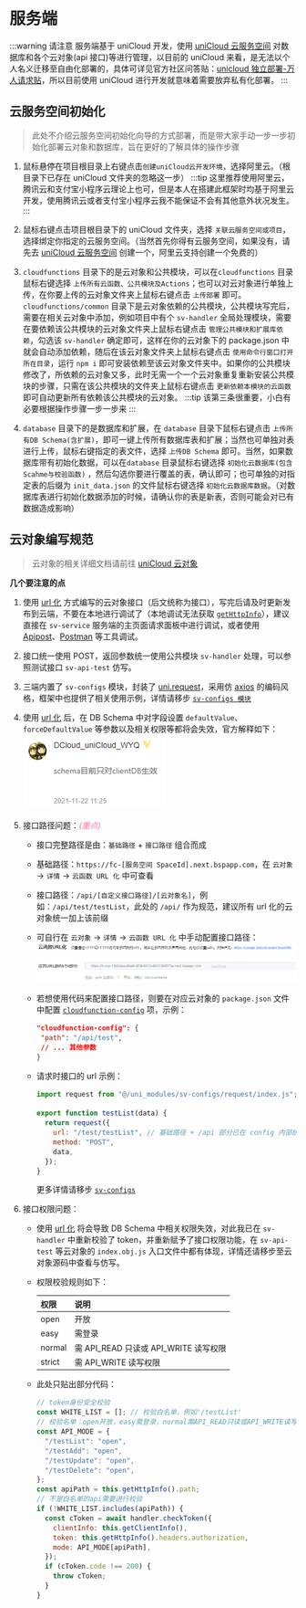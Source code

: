 # 服务端

:::warning 请注意
服务端基于 uniCloud 开发，使用 [uniCloud 云服务空间](https://unicloud.dcloud.net.cn) 对数据库和各个云对象(api 接口)等进行管理，以目前的 uniCloud 来看，是无法以个人名义迁移至自由化部署的，具体可详见官方社区问答贴：[unicloud 独立部署-万人请求贴](https://ask.dcloud.net.cn/question/156685)，所以目前使用 uniCloud 进行开发就意味着需要放弃私有化部署。
:::

## 云服务空间初始化

> 此处不介绍云服务空间初始化向导的方式部署，而是带大家手动一步一步初始化部署云对象和数据库，旨在更好的了解具体的操作步骤

1. 鼠标悬停在项目根目录上右键点击`创建uniCloud云开发环境`，选择阿里云。（根目录下已存在 uniCloud 文件夹的忽略这一步）
   :::tip
   这里推荐使用阿里云，腾讯云和支付宝小程序云理论上也可，但是本人在搭建此框架时均基于阿里云开发，使用腾讯云或者支付宝小程序云我不能保证不会有其他意外状况发生。
   :::

2. 鼠标右键点击项目根目录下的 uniCloud 文件夹，选择 `关联云服务空间或项目`，选择绑定你指定的云服务空间。（当然首先你得有云服务空间，如果没有，请先去 [uniCloud 云服务空间](https://unicloud.dcloud.net.cn) 创建一个，阿里云支持创建一个免费的）

3. `cloudfunctions` 目录下的是云对象和公共模块，可以在`cloudfunctions` 目录鼠标右键选择 `上传所有云函数、公共模块及Actions`；也可以对云对象进行单独上传，在你要上传的云对象文件夹上鼠标右键点击 `上传部署` 即可。 `cloudfunctions/common` 目录下是云对象依赖的公共模块，公共模块写完后，需要在相关云对象中添加，例如项目中有个 `sv-handler` 全局处理模块，需要在要依赖该公共模块的云对象文件夹上鼠标右键点击 `管理公共模块和扩展库依赖`，勾选该 `sv-handler` 确定即可，这样在你的云对象下的 package.json 中就会自动添加依赖，随后在该云对象文件夹上鼠标右键点击 `使用命令行窗口打开所在目录`，运行 `npm i` 即可安装依赖至该云对象文件夹中。如果你的公共模块修改了，所依赖的云对象又多，此时无需一个一个云对象重复重新安装公共模块的步骤，只需在该公共模块的文件夹上鼠标右键点击 `更新依赖本模块的云函数` 即可自动更新所有依赖该公共模块的云对象。
   :::tip
   该第三条很重要，小白有必要根据操作步骤一步一步来
   :::

4. `database` 目录下的是数据库和扩展，在 `database` 目录下鼠标右键点击 `上传所有DB Schema(含扩展)`，即可一键上传所有数据库表和扩展；当然也可单独对表进行上传，鼠标右键指定的表文件，选择 `上传DB Schema` 即可。当然，如果数据库带有初始化数据，可以在`database` 目录鼠标右键选择 `初始化云数据库(包含Scahme与校验函数)` ，然后勾选你要进行覆盖的表，确认即可；也可单独的对指定表的后缀为 `init_data.json` 的文件鼠标右键选择 `初始化云数据库数据`。（对数据库表进行初始化数据添加的时候，请确认你的表是新表，否则可能会对已有数据造成影响）

## 云对象编写规范

> 云对象的相关详细文档请前往 [uniCloud 云对象](https://doc.dcloud.net.cn/uniCloud/cloud-obj.html)

**几个要注意的点**

1. 使用 [url 化](https://doc.dcloud.net.cn/uniCloud/http.html#cloudobject) 方式编写的云对象接口（后文统称为接口），写完后请及时更新发布到云端，不要在本地进行调试了（本地调试无法获取 [`getHttpInfo`](https://doc.dcloud.net.cn/uniCloud/cloud-obj.html#get-http-info)），建议直接在 `sv-service` 服务端的主页面请求面板中进行调试，或者使用 [Apipost](https://www.apipost.cn)、[Postman](https://www.postman.com) 等工具调试。

2. 接口统一使用 POST，返回参数统一使用公共模块 `sv-handler` 处理，可以参照测试接口 `sv-api-test` 仿写。

3. 三端内置了 `sv-configs` 模块，封装了 [uni.request](https://uniapp.dcloud.net.cn/api/request/request.html#request)，采用仿 [axios](https://www.axios-http.cn) 的编码风格，框架中也提供了相关使用示例，详情请移步 [`sv-configs 模块`](/src/plugins/sv-configs/sv-configs.md)

4. 使用 [url 化](https://doc.dcloud.net.cn/uniCloud/http.html#cloudobject) 后，在 DB Schema 中对字段设置 `defaultValue`、`forceDefaultValue` 等参数以及相关权限等都将会失效，官方解释如下：![alt text](image.png)

5. 接口路径问题：<i style="color: #FB7299;">(重点)</i>

   - 接口完整路径是由：`基础路径` + `接口路径` 组合而成
   - 基础路径：`https://fc-[服务空间 SpaceId].next.bspapp.com`，在 `云对象` -> `详情` -> `云函数 URL 化` 中可查看
   - 接口路径：`/api/[自定义接口路径]/[云对象名]`，例如：`/api/test/testList`，此处的 `/api/` 作为规范，建议所有 url 化的云对象统一加上该前缀
   - 可自行在 `云对象` -> `详情` -> `云函数 URL 化` 中手动配置接口路径：![alt text](image-1.png)
   - 若想使用代码来配置接口路径，则要在对应云对象的 `package.json` 文件中配置 [`cloudfunction-config`](https://doc.dcloud.net.cn/uniCloud/cf-functions.html#cloudfunction-config) 项，示例：

     ```json
     "cloudfunction-config": {
      "path": "/api/test",
      // ... 其他参数
     }
     ```

   - 请求时接口的 url 示例：

     ```javascript
     import request from "@/uni_modules/sv-configs/request/index.js";

     export function testList(data) {
       return request({
         url: "/test/testList", // 基础路径 + /api 部分已在 config 内部统一配置，此处可省略；此处 /test 前的斜杠 / 也可省略，内部已做过处理
         method: "POST",
         data,
       });
     }
     ```

     更多详情请移步 [`sv-configs`](/src/plugins/sv-configs/sv-configs.md)

6. 接口权限问题：

   - 使用 [url 化](https://doc.dcloud.net.cn/uniCloud/http.html#cloudobject) 将会导致 DB Schema 中相关权限失效，对此我已在 `sv-handler` 中重新校验了 token，并重新赋予了接口权限功能，在 `sv-api-test` 等云对象的 `index.obj.js` 入口文件中都有体现，详情还请移步至云对象源码中查看与仿写。

   - 权限校验规则如下：

     | 权限   | 说明                                  |
     | ------ | ------------------------------------- |
     | open   | 开放                                  |
     | easy   | 需登录                                |
     | normal | 需 API_READ 只读或 API_WRITE 读写权限 |
     | strict | 需 API_WRITE 读写权限                 |

   - 此处只贴出部分代码：

     ```javascript
     // token身份安全校验
     const WHITE_LIST = []; // 校验白名单，例如'/testList'
     // 校验名单：open开放，easy需登录，normal需API_READ只读或API_WRITE读写权限，strict需API_WRITE读写权限
     const API_MODE = {
       "/testList": "open",
       "/testAdd": "open",
       "/testUpdate": "open",
       "/testDelete": "open",
     };
     const apiPath = this.getHttpInfo().path;
     // 不是白名单的api需要进行校验
     if (!WHITE_LIST.includes(apiPath)) {
       const cToken = await handler.checkToken({
         clientInfo: this.getClientInfo(),
         token: this.getHttpInfo().headers.authorization,
         mode: API_MODE[apiPath],
       });
       if (cToken.code !== 200) {
         throw cToken;
       }
     }
     ```
